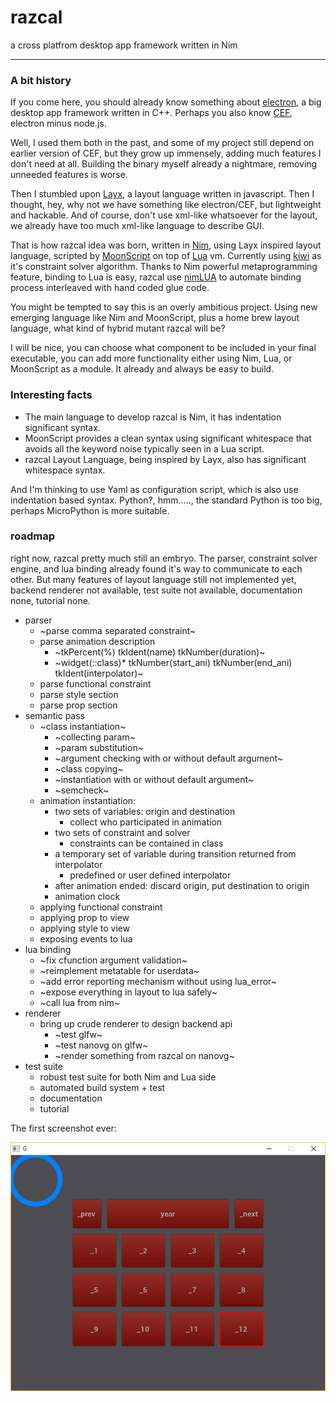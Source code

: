 # razcal

a cross platfrom desktop app framework written in Nim

---

### A bit history

If you come here, you should already know something about [electron](https://electron.atom.io/),
a big desktop app framework written in C++.
Perhaps you also know [CEF](https://bitbucket.org/chromiumembedded/cef), electron minus node.js.

Well, I used them both in the past, and some of my project still depend on earlier version of CEF,
but they grow up immensely, adding much features I don't need at all.
Building the binary myself already a nightmare, removing unneeded features is worse.

Then I stumbled upon [Layx](https://github.com/layxlang/layx), a layout language written in javascript.
Then I thought, hey, why not we have something like electron/CEF, but lightweight and hackable.
And of course, don't use xml-like whatsoever for the layout,
we already have too much xml-like language to describe GUI.

That is how razcal idea was born, written in [Nim](https://nim-lang.org/),
using Layx inspired layout language, scripted by [MoonScript](https://MoonScript.org/)
on top of [Lua](https://www.lua.org/) vm.
Currently using [kiwi](https://github.com/yglukhov/kiwi) as it's constraint solver algorithm.
Thanks to Nim powerful metaprogramming feature, binding to Lua is easy,
razcal use [nimLUA](https://github.com/jangko/nimLUA) to automate binding process
interleaved with hand coded glue code.

You might be tempted to say this is an overly ambitious project.
Using new emerging language like Nim and MoonScript,
plus a home brew layout language, what kind of hybrid mutant razcal will be?

I will be nice, you can choose what component to be included in your final executable,
you can add more functionality either using Nim, Lua, or MoonScript as a module.
It already and always be easy to build.

### Interesting facts

* The main language to develop razcal is Nim, it has indentation significant syntax.
* MoonScript provides a clean syntax using significant whitespace that avoids all the keyword noise typically seen in a Lua script.
* razcal Layout Language, being inspired by Layx, also has significant whitespace syntax.

And I'm thinking to use Yaml as configuration script, which is also use indentation based syntax.
Python?, hmm....., the standard Python is too big, perhaps MicroPython is more suitable.

### roadmap

right now, razcal pretty much still an embryo.
The parser, constraint solver engine,
and lua binding already found it's way to communicate to each other.
But many features of layout language still not implemented yet,
backend renderer not available, test suite not available,
documentation none, tutorial none.

* parser
  * ~parse comma separated constraint~
  * parse animation description
    * ~tkPercent(%) tkIdent(name) tkNumber(duration)~
    * ~widget(::class)* tkNumber(start_ani) tkNumber(end_ani) tkIdent(interpolator)~
  * parse functional constraint
  * parse style section
  * parse prop section
* semantic pass
  * ~class instantiation~
    * ~collecting param~
    * ~param substitution~
    * ~argument checking with or without default argument~
    * ~class copying~
    * ~instantiation with or without default argument~
    * ~semcheck~
  * animation instantiation:
    * two sets of variables: origin and destination
      * collect who participated in animation
    * two sets of constraint and solver
      * constraints can be contained in class
    * a temporary set of variable during transition returned from interpolator
      * predefined or user defined interpolator
    * after animation ended: discard origin, put destination to origin
    * animation clock
  * applying functional constraint
  * applying prop to view
  * applying style to view
  * exposing events to lua
* lua binding
  * ~fix cfunction argument validation~
  * ~reimplement metatable for userdata~
  * ~add error reporting mechanism without using lua_error~
  * ~expose everything in layout to lua safely~
  * ~call lua from nim~
* renderer
  * bring up crude renderer to design backend api
    * ~test glfw~
    * ~test nanovg on glfw~
    * ~render something from razcal on nanovg~
* test suite
  * robust test suite for both Nim and Lua side
  * automated build system + test
  * documentation
  * tutorial

The first screenshot ever:

![Screenshot](examples/screenshot-1.png)
